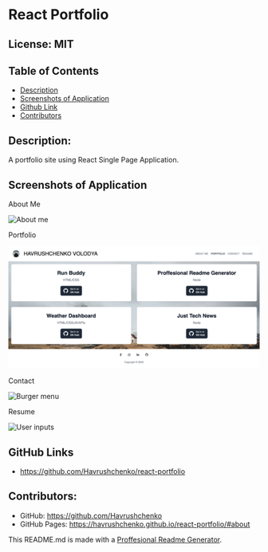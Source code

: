 # React Portfolio
  ## License: MIT
  ### 
  ## Table of Contents
  - [Description](#description)
  - [Screenshots of Application](#screenshots-of-application)
  - [Github Link](#github-link)
  - [Contributors](#contributors)

  ## Description:
  A portfolio site using React Single Page Application.

  ## Screenshots of Application

  About Me

  ![About me](./src/assets/img/about.png)

  Portfolio

  ![Portfolio](./src/assets/img/portfolio.png)

  Contact 

  ![Burger menu](./src/assets/img/contact.png)

  Resume

  ![User inputs](./src/assets/img/resume.png)

  ## GitHub Links
  - https://github.com/Havrushchenko/react-portfolio

  ## Contributors:
  - GitHub: https://github.com/Havrushchenko
  - GitHub Pages: https://havrushchenko.github.io/react-portfolio/#about

  This README.md is made with a [Proffesional Readme Generator](https://github.com/Havrushchenko/proffesional-readme-generator).
